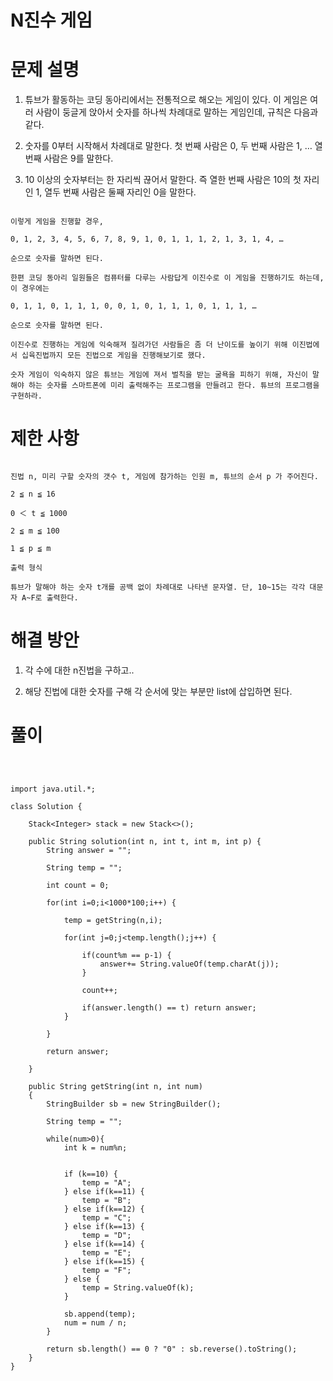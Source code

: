 # N진수 게임

# 문제 설명

1. 튜브가 활동하는 코딩 동아리에서는 전통적으로 해오는 게임이 있다. 이 게임은 여러 사람이 둥글게 앉아서 숫자를 하나씩 차례대로 말하는 게임인데, 규칙은 다음과 같다.

2. 숫자를 0부터 시작해서 차례대로 말한다. 첫 번째 사람은 0, 두 번째 사람은 1, … 열 번째 사람은 9를 말한다.

3. 10 이상의 숫자부터는 한 자리씩 끊어서 말한다. 즉 열한 번째 사람은 10의 첫 자리인 1, 열두 번째 사람은 둘째 자리인 0을 말한다.

```

이렇게 게임을 진행할 경우,

0, 1, 2, 3, 4, 5, 6, 7, 8, 9, 1, 0, 1, 1, 1, 2, 1, 3, 1, 4, …

순으로 숫자를 말하면 된다.

한편 코딩 동아리 일원들은 컴퓨터를 다루는 사람답게 이진수로 이 게임을 진행하기도 하는데, 이 경우에는

0, 1, 1, 0, 1, 1, 1, 0, 0, 1, 0, 1, 1, 1, 0, 1, 1, 1, …

순으로 숫자를 말하면 된다.

이진수로 진행하는 게임에 익숙해져 질려가던 사람들은 좀 더 난이도를 높이기 위해 이진법에서 십육진법까지 모든 진법으로 게임을 진행해보기로 했다.

숫자 게임이 익숙하지 않은 튜브는 게임에 져서 벌칙을 받는 굴욕을 피하기 위해, 자신이 말해야 하는 숫자를 스마트폰에 미리 출력해주는 프로그램을 만들려고 한다. 튜브의 프로그램을 구현하라.

```

# 제한 사항

```

진법 n, 미리 구할 숫자의 갯수 t, 게임에 참가하는 인원 m, 튜브의 순서 p 가 주어진다.

2 ≦ n ≦ 16

0 ＜ t ≦ 1000

2 ≦ m ≦ 100

1 ≦ p ≦ m

출력 형식

튜브가 말해야 하는 숫자 t개를 공백 없이 차례대로 나타낸 문자열. 단, 10~15는 각각 대문자 A~F로 출력한다.

```

# 해결 방안

1. 각 수에 대한 n진법을 구하고..

2. 해당 진법에 대한 숫자를 구해 각 순서에 맞는 부분만 list에 삽입하면 된다.

# 풀이


```



import java.util.*;

class Solution {
    
    Stack<Integer> stack = new Stack<>();
    
    public String solution(int n, int t, int m, int p) {
        String answer = "";
        
        String temp = "";
        
        int count = 0;
        
        for(int i=0;i<1000*100;i++) {
            
            temp = getString(n,i);
            
            for(int j=0;j<temp.length();j++) {
                
                if(count%m == p-1) {
                    answer+= String.valueOf(temp.charAt(j));
                }
                
                count++;   
                
                if(answer.length() == t) return answer;
            }
            
        }
        
        return answer;
        
    }
    
    public String getString(int n, int num)
    {
        StringBuilder sb = new StringBuilder();
        
        String temp = "";
        
        while(num>0){
            int k = num%n;
            
            
            if (k==10) {
                temp = "A";
            } else if(k==11) {
                temp = "B";
            } else if(k==12) {
                temp = "C";
            } else if(k==13) {
                temp = "D";
            } else if(k==14) {
                temp = "E";
            } else if(k==15) {
                temp = "F";
            } else {
                temp = String.valueOf(k);
            }
            
            sb.append(temp);
            num = num / n;
        }
        
        return sb.length() == 0 ? "0" : sb.reverse().toString();
    }
}

```